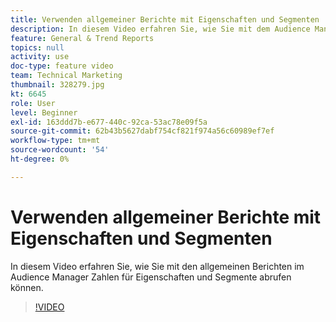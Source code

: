 ```yaml
---
title: Verwenden allgemeiner Berichte mit Eigenschaften und Segmenten
description: In diesem Video erfahren Sie, wie Sie mit dem Audience Manager „Allgemeine Berichte“ Zahlen für Eigenschaften und Segmente abrufen können.
feature: General & Trend Reports
topics: null
activity: use
doc-type: feature video
team: Technical Marketing
thumbnail: 328279.jpg
kt: 6645
role: User
level: Beginner
exl-id: 163ddd7b-e677-440c-92ca-53ac78e09f5a
source-git-commit: 62b43b5627dabf754cf821f974a56c60989ef7ef
workflow-type: tm+mt
source-wordcount: '54'
ht-degree: 0%

---
```


# Verwenden allgemeiner Berichte mit Eigenschaften und Segmenten

In diesem Video erfahren Sie, wie Sie mit den allgemeinen Berichten im Audience Manager Zahlen für Eigenschaften und Segmente abrufen können.

>[!VIDEO](https://video.tv.adobe.com/v/328279/?quality=12&learn=on)
